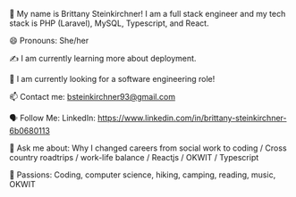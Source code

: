 🤝 My name is Brittany Steinkirchner! I am a full stack engineer and my tech stack is PHP (Laravel), MySQL, Typescript, and React. 

😄 Pronouns: She/her

✍️ I am currently learning more about deployment.

💼 I am currently looking for a software engineering role!

📫 Contact me: bsteinkirchner93@gmail.com

🗣 Follow Me: LinkedIn: https://www.linkedin.com/in/brittany-steinkirchner-6b0680113

💬 Ask me about: Why I changed careers from social work to coding / Cross country roadtrips / work-life balance / Reactjs / OKWIT / Typescript

💓 Passions: Coding, computer science, hiking, camping, reading, music, OKWIT
